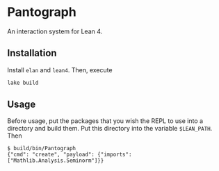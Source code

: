 # Pantograph

An interaction system for Lean 4.

## Installation

Install `elan` and `lean4`. Then, execute
``` sh
lake build
```

## Usage

Before usage, put the packages that you wish the REPL to use into a directory
and build them. Put this directory into the variable `$LEAN_PATH`. Then
``` 
$ build/bin/Pantograph
{"cmd": "create", "payload": {"imports": ["Mathlib.Analysis.Seminorm"]}}
```


